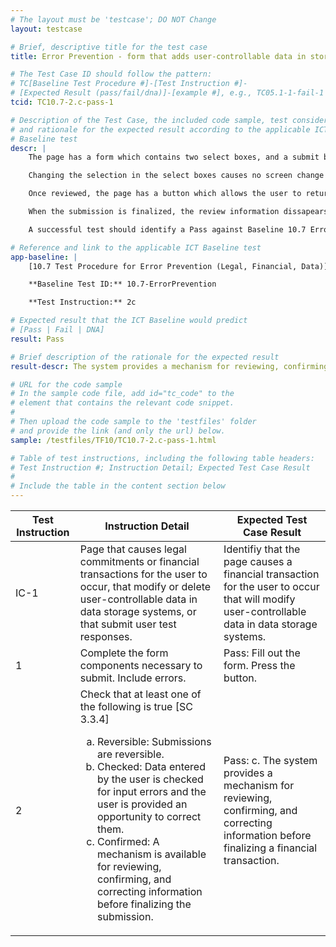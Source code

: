 ```yaml
---
# The layout must be 'testcase'; DO NOT Change
layout: testcase

# Brief, descriptive title for the test case
title: Error Prevention - form that adds user-controllable data in storage system is confirmed before final submission

# The Test Case ID should follow the pattern:
# TC[Baseline Test Procedure #]-[Test Instruction #]-
# [Expected Result (pass/fail/dna)]-[example #], e.g., TC05.1-1-fail-1
tcid: TC10.7-2.c-pass-1

# Description of the Test Case, the included code sample, test considerations,
# and rationale for the expected result according to the applicable ICT
# Baseline test
descr: | 
    The page has a form which contains two select boxes, and a submit button.

    Changing the selection in the select boxes causes no screen change and triggers no validation. When the button is pressed, the form disappears and a mechanism to review and confirm the entries appears and receives focus.

    Once reviewed, the page has a button which allows the user to return to the form to change the entries and a button to finalize the submission.

    When the submission is finalized, the review information dissapears, and a confirmation notification appears and receives focus. The confirmation notification says that a financial transaction has occured.

    A successful test should identify a Pass against Baseline 10.7 Error Prevention (Legal, Financial, Data)

# Reference and link to the applicable ICT Baseline test
app-baseline: | 
    [10.7 Test Procedure for Error Prevention (Legal, Financial, Data)](https://section508coordinators.github.io/ICTTestingBaseline/10Forms.html#107-test-procedure-for-error-prevention-legal-financial-data)

    **Baseline Test ID:** 10.7-ErrorPrevention

    **Test Instruction:** 2c

# Expected result that the ICT Baseline would predict
# [Pass | Fail | DNA]
result: Pass

# Brief description of the rationale for the expected result
result-descr: The system provides a mechanism for reviewing, confirming, and correcting information before finalizing a financial transaction.

# URL for the code sample
# In the sample code file, add id="tc_code" to the
# element that contains the relevant code snippet.
#
# Then upload the code sample to the 'testfiles' folder
# and provide the link (and only the url) below.
sample: /testfiles/TF10/TC10.7-2.c-pass-1.html

# Table of test instructions, including the following table headers:
# Test Instruction #; Instruction Detail; Expected Test Case Result
#
# Include the table in the content section below
---
```

| Test Instruction | Instruction Detail | Expected Test Case Result |
|------------------|--------------------|---------------------------|
| IC-1 | Page that causes legal commitments or financial transactions for the user to occur, that modify or delete user-controllable data in data storage systems, or that submit user test responses. | Identifiy that the page causes a financial transaction for the user to occur that will modify user-controllable data in data storage systems. |
| 1 | Complete the form components necessary to submit. Include errors. | Pass: Fill out the form. Press the button. |
| 2 | Check that at least one of the following is true [SC 3.3.4] <ol type="a"><li> Reversible: Submissions are reversible.</li><li> Checked: Data entered by the user is checked for input errors and the user is provided an opportunity to correct them.</li><li> Confirmed: A mechanism is available for reviewing, confirming, and correcting information before finalizing the submission.</li></ol> | Pass: c. The system provides a mechanism for reviewing, confirming, and correcting information before finalizing a financial transaction. |
